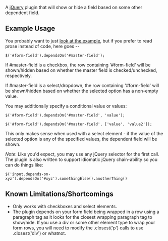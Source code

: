 A [jQuery](http://www.jquery.com/) plugin that will show or hide a field based on some other dependent field.

Example Usage
---------------

You probably want to just [look at the example](https://github.com/znbailey/jQuery-Dependent-Fields/blob/master/example.html), but if you prefer to read prose instead of code, here goes --

`$('#form-field').dependsOn('#master-field');`

If #master-field is a checkbox, the row containing '#form-field' will be shown/hidden based on whether the master field is checked/unchecked, respectively.

If #master-field is a select/dropdown, the row containing '#form-field' will be shown/hidden based on whether the selected option has a non-empty value.

You may additionally specify a conditional value or values:

`$('#form-field').dependsOn('#master-field', 'value');`

`$('#form-field').dependsOn('#master-field', ['value', 'value2']);`

This only makes sense when used with a select element - if the value of the selected option is any of the specified values, the dependent field will be shown.

*Note*: Like you'd expect, you may use any jQuery selector for the first call. The plugin is also written to support idiomatic jQuery chain-ability so you can do things like:

`$('input.depends-on-xyz').dependsOn('#xyz').somethingElse().anotherThing()`

Known Limitations/Shortcomings
---------------

* Only works with checkboxes and select elements.
* The plugin depends on your form field being wrapped in a row using a paragraph tag as it looks for the closest wrapping paragraph tag to show/hide. If you use a div or some other element type to wrap your form rows, you will need to modify the .closest('p') calls to use .closest('div') or whatnot.